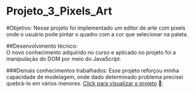 # Projeto_3_Pixels_Art

#Objetivo: 
Nesse projeto foi implementado um editor de arte com pixels onde o usuário pode pintar o quadro com a cor que selecionar na paleta. 

##Desenvolvimento técnico:  
O novo conhecimento adquirido no curso e aplicado no projeto foi a manipulação do DOM por meio do JavaScript.

###Demais conhecimentos trabalhados: 
Esse projeto reforçou minha capacidade de modelagem, onde dado determinado problema precisei quebrá-lo em vários menores. 
[Click para visualizar o projeto](https://patrickbastosdeveloper.github.io/Projeto_3_Pixels_Art/) 🎨:
